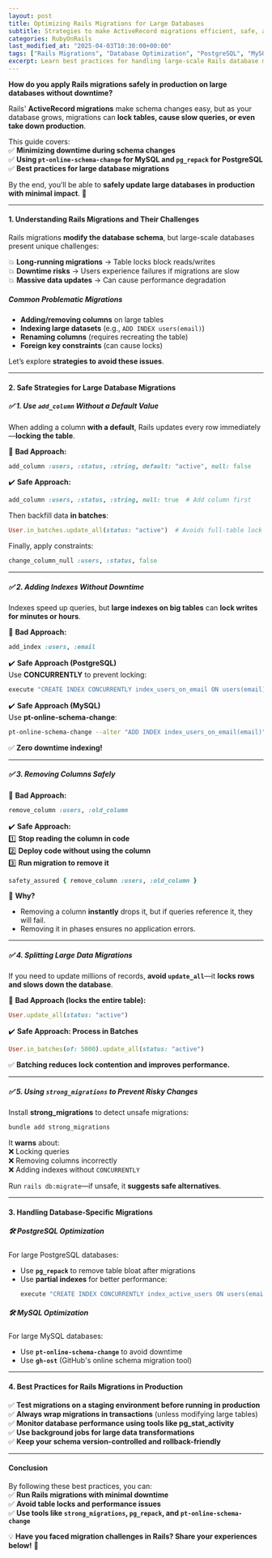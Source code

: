 ```yaml
---
layout: post
title: Optimizing Rails Migrations for Large Databases
subtitle: Strategies to make ActiveRecord migrations efficient, safe, and fast for large-scale applications.
categories: RubyOnRails
last_modified_at: "2025-04-03T10:30:00+00:00"
tags: ["Rails Migrations", "Database Optimization", "PostgreSQL", "MySQL", "Performance"]
excerpt: Learn best practices for handling large-scale Rails database migrations efficiently, avoiding downtime, and ensuring data integrity.
---
```

**How do you apply Rails migrations safely in production on large databases without downtime?**

Rails' **ActiveRecord migrations** make schema changes easy, but as your database grows, migrations can **lock tables, cause slow queries, or even take down production**.

This guide covers:  
✅ **Minimizing downtime during schema changes**  
✅ **Using `pt-online-schema-change` for MySQL and `pg_repack` for PostgreSQL**  
✅ **Best practices for large database migrations**

By the end, you’ll be able to **safely update large databases in production with minimal impact**. 🚀

---

#### **1. Understanding Rails Migrations and Their Challenges**
Rails migrations **modify the database schema**, but large-scale databases present unique challenges:

💥 **Long-running migrations** → Table locks block reads/writes  
💥 **Downtime risks** → Users experience failures if migrations are slow  
💥 **Massive data updates** → Can cause performance degradation

##### **Common Problematic Migrations**
- **Adding/removing columns** on large tables
- **Indexing large datasets** (e.g., `ADD INDEX users(email)`)
- **Renaming columns** (requires recreating the table)
- **Foreign key constraints** (can cause locks)

Let’s explore **strategies to avoid these issues**.

---

#### **2. Safe Strategies for Large Database Migrations**
##### **✅ 1. Use `add_column` Without a Default Value**
When adding a column **with a default**, Rails updates every row immediately—**locking the table**.

🚨 **Bad Approach:**  
```ruby
add_column :users, :status, :string, default: "active", null: false
```

✔️ **Safe Approach:**  
```ruby
add_column :users, :status, :string, null: true  # Add column first
```

Then backfill data **in batches**:  
```ruby
User.in_batches.update_all(status: "active")  # Avoids full-table lock
```

Finally, apply constraints:  
```ruby
change_column_null :users, :status, false
```

---

##### **✅ 2. Adding Indexes Without Downtime**
Indexes speed up queries, but **large indexes on big tables** can **lock writes for minutes or hours**.

🚨 **Bad Approach:**  
```ruby
add_index :users, :email
```

✔️ **Safe Approach (PostgreSQL)**  
Use **CONCURRENTLY** to prevent locking:  
```ruby
execute "CREATE INDEX CONCURRENTLY index_users_on_email ON users(email);"
```

✔️ **Safe Approach (MySQL)**  
Use **pt-online-schema-change**:  
```sh
pt-online-schema-change --alter "ADD INDEX index_users_on_email(email)" --execute D=database,t=users
```

✅ **Zero downtime indexing!**

---

##### **✅ 3. Removing Columns Safely**
🚨 **Bad Approach:**  
```ruby
remove_column :users, :old_column
```

✔️ **Safe Approach:**  
1️⃣ **Stop reading the column in code**  
2️⃣ **Deploy code without using the column**  
3️⃣ **Run migration to remove it**

```ruby
safety_assured { remove_column :users, :old_column }
```

👀 **Why?**
- Removing a column **instantly** drops it, but if queries reference it, they will fail.
- Removing it in phases ensures no application errors.

---

##### **✅ 4. Splitting Large Data Migrations**
If you need to update millions of records, **avoid `update_all`**—it **locks rows and slows down the database**.

🚨 **Bad Approach (locks the entire table):**  
```ruby
User.update_all(status: "active")
```

✔️ **Safe Approach: Process in Batches**  
```ruby
User.in_batches(of: 5000).update_all(status: "active")
```

✅ **Batching reduces lock contention and improves performance.**

---

##### **✅ 5. Using `strong_migrations` to Prevent Risky Changes**
Install **strong_migrations** to detect unsafe migrations:  
```sh
bundle add strong_migrations
```

It **warns** about:  
❌ Locking queries  
❌ Removing columns incorrectly  
❌ Adding indexes without `CONCURRENTLY`

Run `rails db:migrate`—if unsafe, it **suggests safe alternatives**.

---

#### **3. Handling Database-Specific Migrations**
##### **🛠 PostgreSQL Optimization**
For large PostgreSQL databases:
- Use **`pg_repack`** to remove table bloat after migrations
- Use **partial indexes** for better performance:  
  ```ruby
  execute "CREATE INDEX CONCURRENTLY index_active_users ON users(email) WHERE status = 'active';"
  ```

##### **🛠 MySQL Optimization**
For large MySQL databases:
- Use **`pt-online-schema-change`** to avoid downtime
- Use **`gh-ost`** (GitHub's online schema migration tool)

---

#### **4. Best Practices for Rails Migrations in Production**
✅ **Test migrations on a staging environment before running in production**  
✅ **Always wrap migrations in transactions** (unless modifying large tables)  
✅ **Monitor database performance using tools like pg_stat_activity**  
✅ **Use background jobs for large data transformations**  
✅ **Keep your schema version-controlled and rollback-friendly**

---

#### **Conclusion**
By following these best practices, you can:  
✅ **Run Rails migrations with minimal downtime**  
✅ **Avoid table locks and performance issues**  
✅ **Use tools like `strong_migrations`, `pg_repack`, and `pt-online-schema-change`**

💡 **Have you faced migration challenges in Rails? Share your experiences below!** 🚀  
